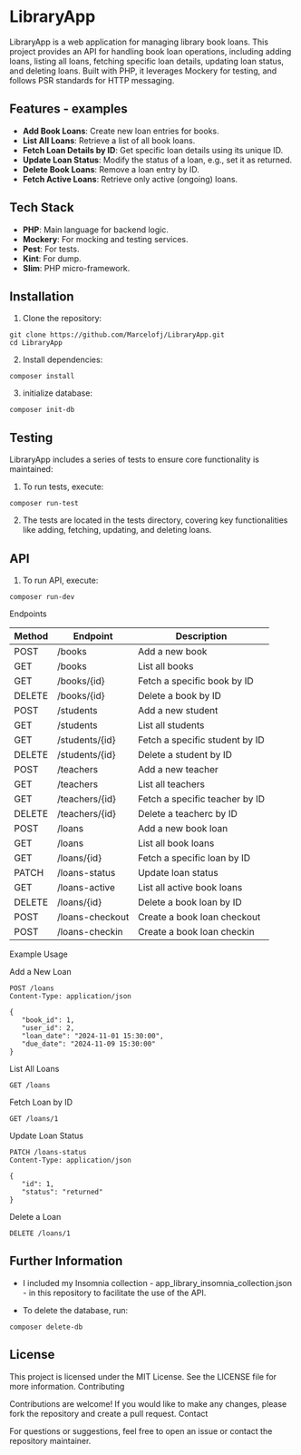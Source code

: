 # LibraryApp

LibraryApp is a web application for managing library book loans. This project provides an API for handling book loan operations, including adding loans, listing all loans, fetching specific loan details, updating loan status, and deleting loans. Built with PHP, it leverages Mockery for testing, and follows PSR standards for HTTP messaging.

## Features - examples

- **Add Book Loans**: Create new loan entries for books.
- **List All Loans**: Retrieve a list of all book loans.
- **Fetch Loan Details by ID**: Get specific loan details using its unique ID.
- **Update Loan Status**: Modify the status of a loan, e.g., set it as returned.
- **Delete Book Loans**: Remove a loan entry by ID.
- **Fetch Active Loans**: Retrieve only active (ongoing) loans.

## Tech Stack

- **PHP**: Main language for backend logic.
- **Mockery**: For mocking and testing services.
- **Pest**: For tests.
- **Kint**: For dump.
- **Slim**:  PHP micro-framework.

## Installation

1. Clone the repository:

 ```console
 git clone https://github.com/Marcelofj/LibraryApp.git
 cd LibraryApp
 ```

2. Install dependencies:

 ```console
composer install
 ```

3. initialize database:

 ```console
composer init-db
 ```

## Testing 

LibraryApp includes a series of tests to ensure core functionality is maintained:

1. To run tests, execute:

 ```console
composer run-test
 ```

2. The tests are located in the tests directory, covering key functionalities like adding, fetching, updating, and deleting loans.

## API 

1. To run API, execute:

 ```console
composer run-dev
 ```

Endpoints

| Method | Endpoint        | Description                    |
|--------|-----------------|--------------------------------|
| POST   | /books          | Add a new book                 |
| GET    | /books          | List all books                 |
| GET    | /books/{id}     | Fetch a specific book by ID    |
| DELETE | /books/{id}     | Delete a book by ID            |
| POST   | /students       | Add a new student              |
| GET    | /students       | List all students              |
| GET    | /students/{id}  | Fetch a specific student by ID |
| DELETE | /students/{id}  | Delete a student by ID         |
| POST   | /teachers       | Add a new teacher              |
| GET    | /teachers       | List all teachers              |
| GET    | /teachers/{id}  | Fetch a specific teacher by ID |
| DELETE | /teachers/{id}  | Delete a teacherc by ID        |
| POST   | /loans          | Add a new book loan            |
| GET    | /loans          | List all book loans            |
| GET    | /loans/{id}     | Fetch a specific loan by ID    |
| PATCH  | /loans-status   | Update loan status             |
| GET    | /loans-active   | List all active book loans     |
| DELETE | /loans/{id}     | Delete a book loan by ID       |
| POST   | /loans-checkout | Create a book loan checkout    |
| POST   | /loans-checkin  | Create a book loan checkin     |

Example Usage

Add a New Loan

 ```console
POST /loans
Content-Type: application/json

{
	"book_id": 1,
	"user_id": 2,
	"loan_date": "2024-11-01 15:30:00",
	"due_date": "2024-11-09 15:30:00"
}
 ```

List All Loans

 ```console
GET /loans
 ```

Fetch Loan by ID

 ```console
GET /loans/1
 ```

Update Loan Status

 ```console
PATCH /loans-status
Content-Type: application/json

{
	"id": 1,
	"status": "returned"
}
 ```

Delete a Loan

 ```console
DELETE /loans/1
 ```

## Further Information

- I included my Insomnia collection - app_library_insomnia_collection.json - in this repository to facilitate the use of the API.

- To delete the database, run:

 ```console
composer delete-db
 ```

## License

This project is licensed under the MIT License. See the LICENSE file for more information.
Contributing

Contributions are welcome! If you would like to make any changes, please fork the repository and create a pull request.
Contact

For questions or suggestions, feel free to open an issue or contact the repository maintainer.

